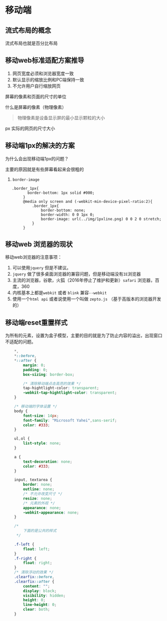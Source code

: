 # 移动端

## 流式布局的概念

流式布局也就是百分比布局

## 移动web标准适配方案推导

1. 网页宽度必须和浏览器宽度一致
2. 默认显示的缩放比例和PC端保持一致
3. 不允许用户自行缩放网页

屏幕的像素和页面的尺寸的单位

什么是屏幕的像素（物理像素）

> 物理像素是设备显示屏的最小显示颗粒的大小

px 实际的网页的尺寸大小

## 移动端1px的解决的方案

为什么会出现移动端1px的问题？

主要的原因就是有些屏幕看起来会很粗的

1. `border-image`

```
   .border_1px{
          border-bottom: 1px solid #000;
        }
        @media only screen and (-webkit-min-device-pixel-ratio:2){
            .border_1px{
                border-bottom: none;
                border-width: 0 0 1px 0;
                border-image: url(../img/1pxline.png) 0 0 2 0 stretch;
            }
        }
```
## 移动web 浏览器的现状

移动web浏览器的注意事项：

1. 可以使用`jquery` 但是不建议。
2. `jquery` 做了很多桌面浏览器的兼容问题，但是移动端没有`IE`浏览器
3. 主流的浏览器，谷歌，火狐（2016年停止了维护和更新）`safari` 浏览器，百度，360
4. 内核基本上都是`webkit` 或者 `blink` 兼容`--webkit`
5. 使用一个`html api` 或者说使用一个叫做 `zepto.js` （基于高版本的浏览器开发的）


## 移动端reset重置样式

为所有的元素，设置为盒子模型，主要的目的就是为了防止内容的溢出，出现窗口不适配的问题。

```css
    *,
    *::before,
    *::after {
        margin: 0;
        padding: 0;
        box-sizing: border-box;

        /* 清除移动端点击高亮的效果 */
        tap-hightlight-color: transparent;
        -webkit-tap-hightlight-color: transparent;
    }

    /* 移动端的字体设置 */
    body {
        font-size: 14px;
        font-family: "Microsoft Yahei",sans-serif;
        color: #333;
    }

    ul,ol {
        list-style: none;
    }

    a {
        text-decoration: none;
        color: #333;
    }

    input, textarea {
        border: none;
        outline: none;
        /* 不允许改变尺寸 */
        resize: none; 
        /* 元素的外观 */
        appearance: none;
        -webkit-appearance: none;
    }

    /* 
        下面的是公共的样式
     */

    .f-left {
        float: left;
    }
    .f-right {
        float: right;
    }
    /* 清除浮动的效果 */
    .clearfix::before,
    .clearfix::after {
        content: "";
        display: block;
        visibility: hidden;
        height: 0;
        line-height: 0;
        clear: both;
    }

```
